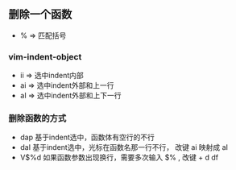 ## 删除一个函数

- % => 匹配括号

### vim-indent-object
- ii => 选中indent内部
- ai => 选中indent外部和上一行
- aI => 选中indent外部和上下一行

### 删除函数的方式
- dap 基于indent选中，函数体有空行的不行
- daI 基于indent选中，光标在函数名那一行不行， 改键 ai 映射成 aI
- V$%d 如果函数参数出现换行，需要多次输入 $% , 改键 <leader> +  d df